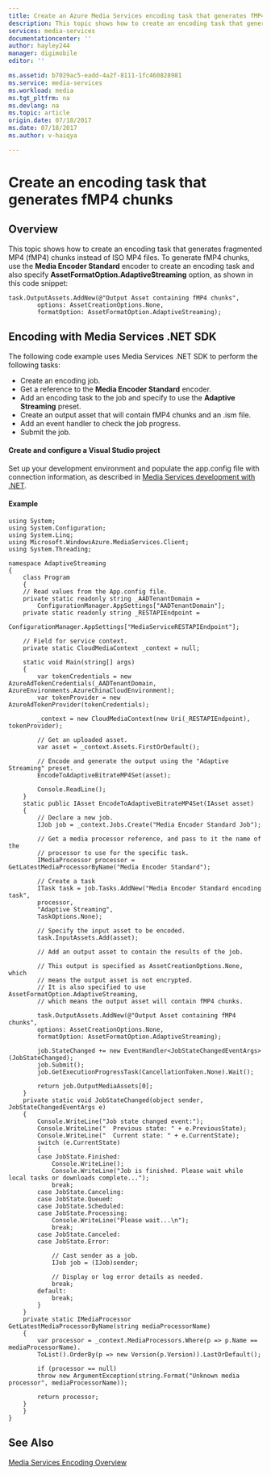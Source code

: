 ```yaml
---
title: Create an Azure Media Services encoding task that generates fMP4 chunks | Microsoft Docs
description: This topic shows how to create an encoding task that generates fMP4 chunks. When this task is used with the Media Encoder Standard encoder, the output asset will contain fMP4 chunks instead of ISO MP4 files.
services: media-services
documentationcenter: ''
author: hayley244
manager: digimobile
editor: ''

ms.assetid: b7029ac5-eadd-4a2f-8111-1fc460828981
ms.service: media-services
ms.workload: media
ms.tgt_pltfrm: na
ms.devlang: na
ms.topic: article
origin.date: 07/18/2017
ms.date: 07/18/2017
ms.author: v-haiqya

---
```

#  Create an encoding task that generates fMP4 chunks

## Overview

This topic shows how to create an encoding task that generates fragmented MP4 (fMP4) chunks instead of ISO MP4 files. To generate fMP4 chunks, use the **Media Encoder Standard** encoder to create an encoding task and also specify **AssetFormatOption.AdaptiveStreaming** option, as shown in this code snippet:  
	
	task.OutputAssets.AddNew(@"Output Asset containing fMP4 chunks", 
			options: AssetCreationOptions.None, 
			formatOption: AssetFormatOption.AdaptiveStreaming);


## <a id="encoding_with_dotnet"></a>Encoding with Media Services .NET SDK

The following code example uses Media Services .NET SDK to perform the following tasks:

- Create an encoding job.
- Get a reference to the **Media Encoder Standard** encoder.
- Add an encoding task to the job and specify to use the **Adaptive Streaming** preset. 
- Create an output asset that will contain fMP4 chunks and an .ism file.
- Add an event handler to check the job progress.
- Submit the job.

#### Create and configure a Visual Studio project

Set up your development environment and populate the app.config file with connection information, as described in [Media Services development with .NET](media-services-dotnet-how-to-use.md). 

#### Example

	using System;
	using System.Configuration;
	using System.Linq;
	using Microsoft.WindowsAzure.MediaServices.Client;
	using System.Threading;

	namespace AdaptiveStreaming
	{
	    class Program
	    {
		// Read values from the App.config file.
		private static readonly string _AADTenantDomain =
		    ConfigurationManager.AppSettings["AADTenantDomain"];
		private static readonly string _RESTAPIEndpoint =
		    ConfigurationManager.AppSettings["MediaServiceRESTAPIEndpoint"];

		// Field for service context.
		private static CloudMediaContext _context = null;

		static void Main(string[] args)
		{
		    var tokenCredentials = new AzureAdTokenCredentials(_AADTenantDomain, AzureEnvironments.AzureChinaCloudEnvironment);
		    var tokenProvider = new AzureAdTokenProvider(tokenCredentials);

		    _context = new CloudMediaContext(new Uri(_RESTAPIEndpoint), tokenProvider);

		    // Get an uploaded asset.
		    var asset = _context.Assets.FirstOrDefault();

		    // Encode and generate the output using the "Adaptive Streaming" preset.
		    EncodeToAdaptiveBitrateMP4Set(asset);

		    Console.ReadLine();
		}
		static public IAsset EncodeToAdaptiveBitrateMP4Set(IAsset asset)
		{
		    // Declare a new job.
		    IJob job = _context.Jobs.Create("Media Encoder Standard Job");

		    // Get a media processor reference, and pass to it the name of the 
		    // processor to use for the specific task.
		    IMediaProcessor processor = GetLatestMediaProcessorByName("Media Encoder Standard");

		    // Create a task
		    ITask task = job.Tasks.AddNew("Media Encoder Standard encoding task",
		    processor,
		    "Adaptive Streaming",
		    TaskOptions.None);

		    // Specify the input asset to be encoded.
		    task.InputAssets.Add(asset);

		    // Add an output asset to contain the results of the job. 

		    // This output is specified as AssetCreationOptions.None, which 
		    // means the output asset is not encrypted. 
		    // It is also specified to use AssetFormatOption.AdaptiveStreaming, 
		    // which means the output asset will contain fMP4 chunks.

		    task.OutputAssets.AddNew(@"Output Asset containing fMP4 chunks",
			options: AssetCreationOptions.None,
			formatOption: AssetFormatOption.AdaptiveStreaming);

		    job.StateChanged += new EventHandler<JobStateChangedEventArgs>(JobStateChanged);
		    job.Submit();
		    job.GetExecutionProgressTask(CancellationToken.None).Wait();

		    return job.OutputMediaAssets[0];
		}
		private static void JobStateChanged(object sender, JobStateChangedEventArgs e)
		{
		    Console.WriteLine("Job state changed event:");
		    Console.WriteLine("  Previous state: " + e.PreviousState);
		    Console.WriteLine("  Current state: " + e.CurrentState);
		    switch (e.CurrentState)
		    {
			case JobState.Finished:
			    Console.WriteLine();
			    Console.WriteLine("Job is finished. Please wait while local tasks or downloads complete...");
			    break;
			case JobState.Canceling:
			case JobState.Queued:
			case JobState.Scheduled:
			case JobState.Processing:
			    Console.WriteLine("Please wait...\n");
			    break;
			case JobState.Canceled:
			case JobState.Error:

			    // Cast sender as a job.
			    IJob job = (IJob)sender;

			    // Display or log error details as needed.
			    break;
			default:
			    break;
		    }
		}
		private static IMediaProcessor GetLatestMediaProcessorByName(string mediaProcessorName)
		{
		    var processor = _context.MediaProcessors.Where(p => p.Name == mediaProcessorName).
		    ToList().OrderBy(p => new Version(p.Version)).LastOrDefault();

		    if (processor == null)
			throw new ArgumentException(string.Format("Unknown media processor", mediaProcessorName));

		    return processor;
		}
	    }
	}



## See Also
[Media Services Encoding Overview](media-services-encode-asset.md)
<!--Update_Description: update code to use AAD token instead of ACS-->
